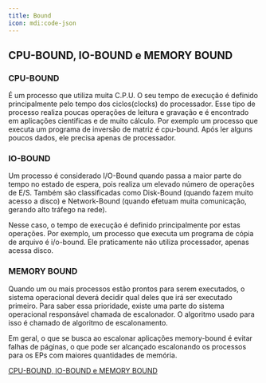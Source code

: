 ```yaml
---
title: Bound
icon: mdi:code-json
---
```


## CPU-BOUND, IO-BOUND e MEMORY BOUND

### CPU-BOUND

É um processo que utiliza muita C.P.U. O seu tempo de execução é definido principalmente pelo tempo dos ciclos(clocks) do processador. Esse tipo de processo realiza poucas operações de leitura e gravação e é encontrado em aplicações cientificas e de muito cálculo. Por exemplo um processo que executa um programa de inversão de matriz é cpu-bound. Após ler alguns poucos dados, ele precisa apenas de processador. 

### IO-BOUND

Um processo é considerado I/O-Bound quando passa a maior parte do tempo no estado de espera, pois realiza um elevado número de operações de E/S. Também são classificadas como Disk-Bound (quando fazem muito acesso a disco) e Network-Bound (quando efetuam muita comunicação, gerando alto tráfego na rede).

Nesse caso, o tempo de execução é definido principalmente por estas operações. Por exemplo, um processo que executa um programa de cópia de arquivo é i/o-bound. Ele praticamente não utiliza processador, apenas acessa disco.

### MEMORY BOUND

Quando um ou mais processos estão prontos para serem executados, o sistema operacional deverá decidir qual deles que irá ser executado primeiro. Para saber essa prioridade, existe uma parte do sistema operacional responsável chamada de escalonador. O algoritmo usado para isso é chamado de algoritmo de escalonamento.

Em geral, o que se busca ao escalonar aplicações memory-bound é evitar falhas de páginas, o que pode ser alcançado escalonando os processos para os EPs com maiores quantidades de memória.


[CPU-BOUND, IO-BOUND e MEMORY BOUND](https://bdfatec.blogspot.com/2017/06/cpu-bound-io-bound-e-memory-bound.html)